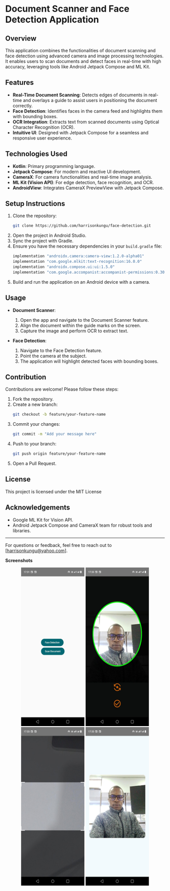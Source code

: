# Document Scanner and Face Detection Application

## Overview
This application combines the functionalities of document scanning and face detection using advanced camera and image processing technologies. It enables users to scan documents and detect faces in real-time with high accuracy, leveraging tools like Android Jetpack Compose and ML Kit.

## Features
- **Real-Time Document Scanning**: Detects edges of documents in real-time and overlays a guide to assist users in positioning the document correctly.
- **Face Detection**: Identifies faces in the camera feed and highlights them with bounding boxes.
- **OCR Integration**: Extracts text from scanned documents using Optical Character Recognition (OCR).
- **Intuitive UI**: Designed with Jetpack Compose for a seamless and responsive user experience.

## Technologies Used
- **Kotlin**: Primary programming language.
- **Jetpack Compose**: For modern and reactive UI development.
- **CameraX**: For camera functionalities and real-time image analysis.
- **ML Kit (Vision API)**: For edge detection, face recognition, and OCR.
- **AndroidView**: Integrates CameraX PreviewView with Jetpack Compose.

## Setup Instructions
1. Clone the repository:
   ```bash
   git clone https://github.com/harrisonkungu/face-detection.git
   ```
2. Open the project in Android Studio.
3. Sync the project with Gradle.
4. Ensure you have the necessary dependencies in your `build.gradle` file:
   ```gradle
   implementation "androidx.camera:camera-view:1.2.0-alpha01"
   implementation "com.google.mlkit:text-recognition:16.0.0"
   implementation "androidx.compose.ui:ui:1.5.0"
   implementation "com.google.accompanist:accompanist-permissions:0.30.1"
   ```
5. Build and run the application on an Android device with a camera.

## Usage
- **Document Scanner**:
    1. Open the app and navigate to the Document Scanner feature.
    2. Align the document within the guide marks on the screen.
    3. Capture the image and perform OCR to extract text.

- **Face Detection**:
    1. Navigate to the Face Detection feature.
    2. Point the camera at the subject.
    3. The application will highlight detected faces with bounding boxes.

## Contribution
Contributions are welcome! Please follow these steps:
1. Fork the repository.
2. Create a new branch:
   ```bash
   git checkout -b feature/your-feature-name
   ```
3. Commit your changes:
   ```bash
   git commit -m "Add your message here"
   ```
4. Push to your branch:
   ```bash
   git push origin feature/your-feature-name
   ```
5. Open a Pull Request.

## License
This project is licensed under the MIT License
## Acknowledgements
- Google ML Kit for Vision API.
- Android Jetpack Compose and CameraX team for robust tools and libraries.

---

For questions or feedback, feel free to reach out to [harrisonkungu@yahoo.com].

**Screenshots**
<p align="center">
  <img src="https://github.com/harrisonkungu/face-detection/blob/main/assets/face-detect1.jpeg" alt="Screenshot 1" width="200" height = "500"/>
  <img src="https://github.com/harrisonkungu/face-detection/blob/main/assets/face-detect2.jpeg" alt="Screenshot 1" width="200" height = "500"/>
  <img src="https://github.com/harrisonkungu/face-detection/blob/main/assets/face-detect3.jpeg" alt="Screenshot 1" width="200" height = "500"/>
  <img src="https://github.com/harrisonkungu/face-detection/blob/main/assets/face-detect4.jpeg" alt="Screenshot 1" width="200" height = "500"/>
</p>
